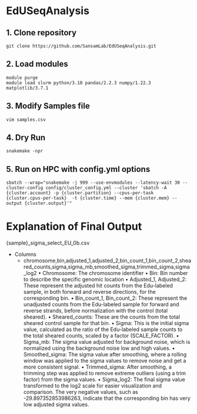 # EdUSeqAnalysis
 
## 1. Clone repository
```
git clone https://github.com/SansamLab/EdUSeqAnalysis.git
```
## 2. Load modules
```
module purge
module load slurm python/3.10 pandas/2.2.3 numpy/1.22.3 matplotlib/3.7.1
```
## 3. Modify Samples file
```
vim samples.csv
```
## 4. Dry Run
```
snakemake -npr
```
## 5. Run on HPC with config.yml options
```
sbatch --wrap="snakemake -j 999 --use-envmodules --latency-wait 30 --cluster-config config/cluster_config.yml --cluster 'sbatch -A {cluster.account} -p {cluster.partition} --cpus-per-task {cluster.cpus-per-task}  -t {cluster.time} --mem {cluster.mem} --output {cluster.output}'"
```

# Explanation of Final Output
{sample}_sigma_select_EU_0b.csv
- Columns
  - chromosome,bin,adjusted_1,adjusted_2,bin_count_1,bin_count_2,sheared_counts,sigma,sigma_mb,smoothed_sigma,trimmed_sigma,sigma_log2
    •	Chromosome: The chromosome identifier
    •	Bin: Bin number to describe the specific genomic location
    •	Adjusted_1, Adjusted_2: These represent the adjusted hit counts from the Edu-labeled sample, in both forward and reverse directions, for the corresponding bin.
    •	Bin_count_1, Bin_count_2: These represent the unadjusted counts from the Edu-labeled sample for forward and reverse strands, before normalization with the control (total sheared).
    •	Sheared_counts: These are the counts from the total sheared control sample for that bin.
    •	Sigma: This is the initial sigma value, calculated as the ratio of the Edu-labeled sample counts to the total sheared counts, scaled by a factor (SCALE_FACTOR).
    •	Sigma_mb: The sigma value adjusted for background noise, which is normalized using the background noise low and high values.
    •	Smoothed_sigma: The sigma value after smoothing, where a rolling window was applied to the sigma values to remove noise and get a more consistent signal.
    •	Trimmed_sigma: After smoothing, a trimming step was applied to remove extreme outliers (using a trim factor) from the sigma values.
    •	Sigma_log2: The final sigma value transformed to the log2 scale for easier visualization and comparison. The very negative values, such as -29.897352853986263, indicate that the corresponding bin has very low adjusted sigma values.

